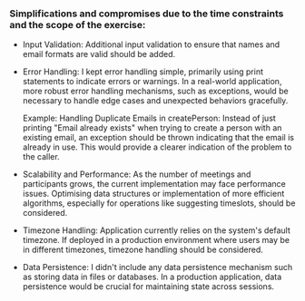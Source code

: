 ### Simplifications and compromises due to the time constraints and the scope of the exercise:

* Input Validation: Additional input validation to ensure that names and email formats are valid should be added.

* Error Handling: I kept error handling simple, primarily using print statements to indicate errors or warnings. In a real-world application, more robust error handling mechanisms, such as exceptions, would be necessary to handle edge cases and unexpected behaviors gracefully.

  Example: Handling Duplicate Emails in createPerson: Instead of just printing "Email already exists" when trying to create a person with an existing email, an exception should be thrown indicating that the email is already in use. This would provide a clearer indication of the problem to the caller.

* Scalability and Performance: As the number of meetings and participants grows, the current implementation may face performance issues. Optimising data structures or implementation of more efficient algorithms, especially for operations like suggesting timeslots, should be considered.

* Timezone Handling: Application currently relies on the system's default timezone. If deployed in a production environment where users may be in different timezones, timezone handling should be considered.

* Data Persistence: I didn't include any data persistence mechanism such as storing data in files or databases. In a production application, data persistence would be crucial for maintaining state across sessions.
